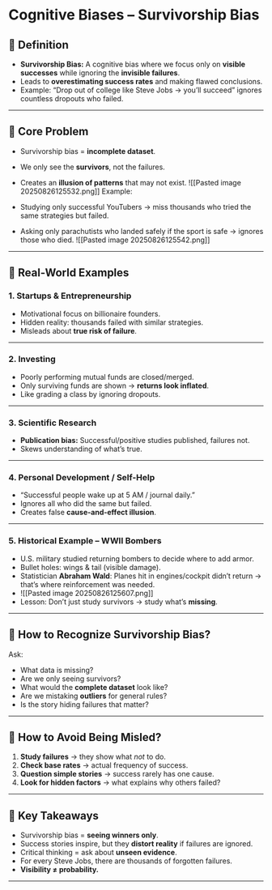 # Cognitive Biases – Survivorship Bias

## 🔹 Definition

- **Survivorship Bias:** A cognitive bias where we focus only on **visible successes** while ignoring the **invisible failures**.
- Leads to **overestimating success rates** and making flawed conclusions.
- Example: “Drop out of college like Steve Jobs → you’ll succeed” ignores countless dropouts who failed.

---

## 🔹 Core Problem

- Survivorship bias = **incomplete dataset**.
- We only see the **survivors**, not the failures.
- Creates an **illusion of patterns** that may not exist.
![[Pasted image 20250826125532.png]]
Example:

- Studying only successful YouTubers → miss thousands who tried the same strategies but failed.
- Asking only parachutists who landed safely if the sport is safe → ignores those who died.
![[Pasted image 20250826125542.png]]
---

## 🔹 Real-World Examples

### 1. Startups & Entrepreneurship

- Motivational focus on billionaire founders.
- Hidden reality: thousands failed with similar strategies.
- Misleads about **true risk of failure**.

---

### 2. Investing

- Poorly performing mutual funds are closed/merged.
- Only surviving funds are shown → **returns look inflated**.
- Like grading a class by ignoring dropouts.

---

### 3. Scientific Research

- **Publication bias:** Successful/positive studies published, failures not.
- Skews understanding of what’s true.

---

### 4. Personal Development / Self-Help

- “Successful people wake up at 5 AM / journal daily.”
- Ignores all who did the same but failed.
- Creates false **cause-and-effect illusion**.

---

### 5. Historical Example – WWII Bombers

- U.S. military studied returning bombers to decide where to add armor.
- Bullet holes: wings & tail (visible damage).
- Statistician **Abraham Wald**: Planes hit in engines/cockpit didn’t return → that’s where reinforcement was needed.
- ![[Pasted image 20250826125607.png]]
- Lesson: Don’t just study survivors → study what’s **missing**.

---

## 🔹 How to Recognize Survivorship Bias?

Ask:

- What data is missing?
- Are we only seeing survivors?
- What would the **complete dataset** look like?
- Are we mistaking **outliers** for general rules?
- Is the story hiding failures that matter?

---

## 🔹 How to Avoid Being Misled?

1. **Study failures** → they show what _not_ to do.
2. **Check base rates** → actual frequency of success.
3. **Question simple stories** → success rarely has one cause.
4. **Look for hidden factors** → what explains why others failed?

---

## 🔹 Key Takeaways

- Survivorship bias = **seeing winners only**.
- Success stories inspire, but they **distort reality** if failures are ignored.
- Critical thinking = ask about **unseen evidence**.
- For every Steve Jobs, there are thousands of forgotten failures.
- **Visibility ≠ probability.**

---
